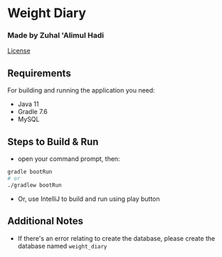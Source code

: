 # Weight Diary

### Made by Zuhal 'Alimul Hadi

[License](http://www.apache.org/licenses/LICENSE-2.0.html)

## Requirements

For building and running the application you need:

- Java 11
- Gradle 7.6
- MySQL 

## Steps to Build & Run
- open your command prompt, then:

```bash
gradle bootRun
# or
./gradlew bootRun
```
- Or, use IntelliJ to build and run using play button

## Additional Notes
- If there's an error relating to create the database, please create the database named `weight_diary`